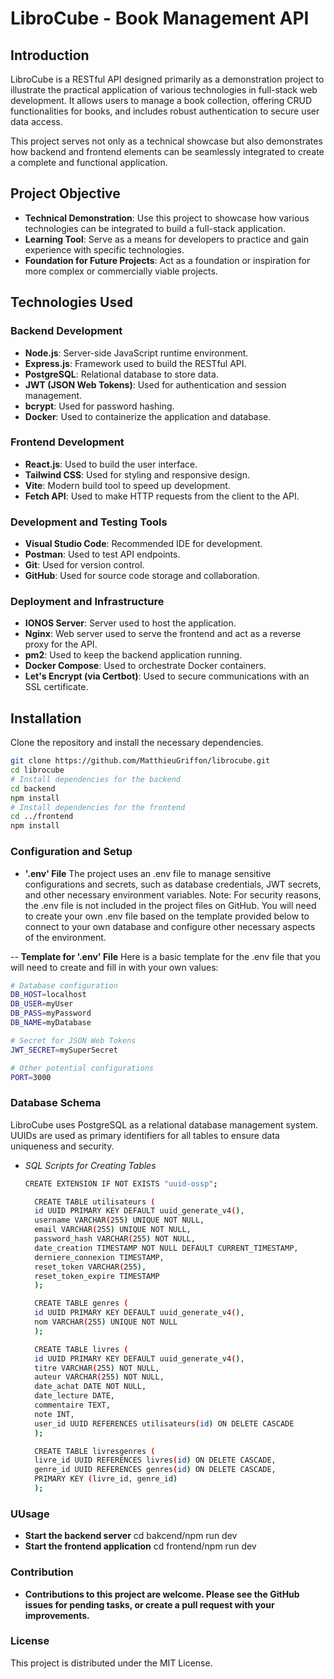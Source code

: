 # LibroCube - Book Management API

## Introduction

LibroCube is a RESTful API designed primarily as a demonstration project to illustrate the practical application of various technologies in full-stack web development. It allows users to manage a book collection, offering CRUD functionalities for books, and includes robust authentication to secure user data access.

This project serves not only as a technical showcase but also demonstrates how backend and frontend elements can be seamlessly integrated to create a complete and functional application.

## Project Objective

- **Technical Demonstration**: Use this project to showcase how various technologies can be integrated to build a full-stack application.
- **Learning Tool**: Serve as a means for developers to practice and gain experience with specific technologies.
- **Foundation for Future Projects**: Act as a foundation or inspiration for more complex or commercially viable projects.

## Technologies Used

### Backend Development
- **Node.js**: Server-side JavaScript runtime environment.
- **Express.js**: Framework used to build the RESTful API.
- **PostgreSQL**: Relational database to store data.
- **JWT (JSON Web Tokens)**: Used for authentication and session management.
- **bcrypt**: Used for password hashing.
- **Docker**: Used to containerize the application and database.

### Frontend Development
- **React.js**: Used to build the user interface.
- **Tailwind CSS**: Used for styling and responsive design.
- **Vite**: Modern build tool to speed up development.
- **Fetch API**: Used to make HTTP requests from the client to the API.

### Development and Testing Tools
- **Visual Studio Code**: Recommended IDE for development.
- **Postman**: Used to test API endpoints.
- **Git**: Used for version control.
- **GitHub**: Used for source code storage and collaboration.

### Deployment and Infrastructure
- **IONOS Server**: Server used to host the application.
- **Nginx**: Web server used to serve the frontend and act as a reverse proxy for the API.
- **pm2**: Used to keep the backend application running.
- **Docker Compose**: Used to orchestrate Docker containers.
- **Let's Encrypt (via Certbot)**: Used to secure communications with an SSL certificate.

## Installation

Clone the repository and install the necessary dependencies.

```bash
git clone https://github.com/MatthieuGriffon/librocube.git
cd librocube
# Install dependencies for the backend
cd backend
npm install
# Install dependencies for the frontend
cd ../frontend
npm install
```

### Configuration and Setup

- **'.env' File**  The project uses an .env file to manage sensitive configurations and secrets, such as database credentials, JWT secrets, and other necessary environment variables.
Note: For security reasons, the .env file is not included in the project files on GitHub. You will need to create your own .env file based on the template provided below to connect to your own database and configure other necessary aspects of the environment.

-- **Template for '.env' File**  Here is a basic template for the .env file that you will need to create and fill in with your own values:

```bash
# Database configuration
DB_HOST=localhost
DB_USER=myUser
DB_PASS=myPassword
DB_NAME=myDatabase

# Secret for JSON Web Tokens
JWT_SECRET=mySuperSecret

# Other potential configurations
PORT=3000
```
### Database Schema

LibroCube uses PostgreSQL as a relational database management system. UUIDs are used as primary identifiers for all tables to ensure data uniqueness and security.

- *SQL Scripts for Creating Tables*
  ```bash
  CREATE EXTENSION IF NOT EXISTS "uuid-ossp";

    CREATE TABLE utilisateurs (
    id UUID PRIMARY KEY DEFAULT uuid_generate_v4(),
    username VARCHAR(255) UNIQUE NOT NULL,
    email VARCHAR(255) UNIQUE NOT NULL,
    password_hash VARCHAR(255) NOT NULL,
    date_creation TIMESTAMP NOT NULL DEFAULT CURRENT_TIMESTAMP,
    derniere_connexion TIMESTAMP,
    reset_token VARCHAR(255),
    reset_token_expire TIMESTAMP
    );

    CREATE TABLE genres (
    id UUID PRIMARY KEY DEFAULT uuid_generate_v4(),
    nom VARCHAR(255) UNIQUE NOT NULL
    );

    CREATE TABLE livres (
    id UUID PRIMARY KEY DEFAULT uuid_generate_v4(),
    titre VARCHAR(255) NOT NULL,
    auteur VARCHAR(255) NOT NULL,
    date_achat DATE NOT NULL,
    date_lecture DATE,
    commentaire TEXT,
    note INT,
    user_id UUID REFERENCES utilisateurs(id) ON DELETE CASCADE
    );

    CREATE TABLE livresgenres (
    livre_id UUID REFERENCES livres(id) ON DELETE CASCADE,
    genre_id UUID REFERENCES genres(id) ON DELETE CASCADE,
    PRIMARY KEY (livre_id, genre_id)
    );
  ```



### UUsage

- **Start the backend server** cd bakcend/npm run dev
- **Start the frontend application** cd frontend/npm run dev
  
### Contribution

- **Contributions to this project are welcome. Please see the GitHub issues for pending tasks, or create a pull request with your improvements.**

### License

This project is distributed under the MIT License.

##


